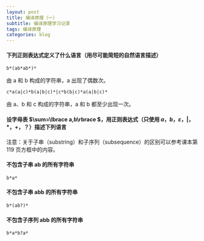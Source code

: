 ```yaml
---
layout: post
title: 编译原理（一）
subtitle: 编译原理学习记录
tags: 编译原理
categories: blog
---
```


#### 下列正则表达式定义了什么语言（用尽可能简短的自然语言描述）

`b*(ab*ab*)*`

由 a 和 b 构成的字符串，a 出现了偶数次。

`c*a(a|c)*b(a|b|c)*|c*b(b|c)*a(a|b|c)*`

由 a、b 和 c 构成的字符串，a 和 b 都至少出现一次。

#### 设字母表 $\sum=\lbrace a,b\rbrace $，用正则表达式（只使用 $a$，$b$，$\varepsilon$，$\vert$，\*，$+$，$？$）描述下列语言

注意：关于子串（substring）和子序列（subsequence）的区别可以参考课本第 119 页方框中的内容。

#### 不包含子串 ab 的所有字符串

`b*a*`

#### 不包含子串 abb 的所有字符串

`b*(ab?)*`

#### 不包含子序列 abb 的所有字符串

`b*a*b?a*`
